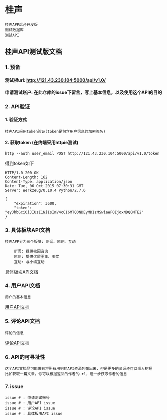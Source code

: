 桂声
===

    桂声APP后台开发版
    测试数据库
    测试API

## 桂声API测试版文档
### 1. 预备
#### 测试根url: http://121.43.230.104:5000/api/v1.0/
#### 申请测试账户: 在此仓库的issue下留言，写上基本信息，以及使用这个API的目的

### 2. API验证
#### 1. 验证方式

    桂声API采用token验证(token是包含用户信息的加密签名)

#### 2. 获取token (在终端采用httpie测试)

    http --auth user_email POST http://121.43.230.104:5000/api/v1.0/token

得到token如下

    HTTP/1.0 200 OK
    Content-Length: 162
    Content-Type: application/json
    Date: Tue, 06 Oct 2015 07:30:31 GMT
    Server: Werkzeug/0.10.4 Python/2.7.6

    {
        "expiration": 3600,
        "token": "eyJhbGciOiJIUzI1NiIsImV4cCI6MTQ0NDEyMDIzMSwiaWF0IjoxNDQ0MTE2"
    }

### 3. 具体板块API文档

    桂声APP分为三个板块: 新闻、原创、互动

        新闻: 提供校园咨询
        原创: 提供优质图集、美文
        互动: 与小编互动

[具体板块API文档]() <br/>

### 4. 用户API文档

    用户的基本信息

[用户API文档]() <br/>

### 5. 评论API文档

    评论的信息

[评论API文档]() <br/>


### 6. API的可寻址性

    这个API文档尽可能做到将所有用到的API资源列举出来，但是更多的资源还可以深入挖掘
    比如获取一篇文章，你可以根据返回的作者的url，进一步获取作者的信息

### 7. issue

    issue # : 申请测试账号
    issue # : 用户API issue
    issue # : 评论API issue
    issue # : 具体板块API issue
